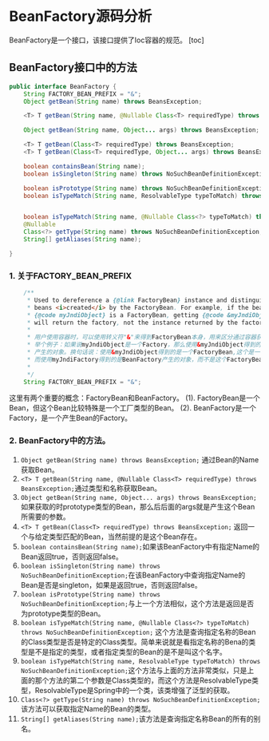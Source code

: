 # BeanFactory源码分析
BeanFactory是一个接口，该接口提供了Ioc容器的规范。
[toc]
## BeanFactory接口中的方法
```java
public interface BeanFactory {
	String FACTORY_BEAN_PREFIX = "&";
	Object getBean(String name) throws BeansException;

	<T> T getBean(String name, @Nullable Class<T> requiredType) throws BeansException;

	Object getBean(String name, Object... args) throws BeansException;

	<T> T getBean(Class<T> requiredType) throws BeansException;
	<T> T getBean(Class<T> requiredType, Object... args) throws BeansException;

	boolean containsBean(String name);
	boolean isSingleton(String name) throws NoSuchBeanDefinitionException;

	boolean isPrototype(String name) throws NoSuchBeanDefinitionException;
	boolean isTypeMatch(String name, ResolvableType typeToMatch) throws NoSuchBeanDefinitionException;


	boolean isTypeMatch(String name, @Nullable Class<?> typeToMatch) throws NoSuchBeanDefinitionException;
	@Nullable
	Class<?> getType(String name) throws NoSuchBeanDefinitionException;
	String[] getAliases(String name);

}
```

### 1. 关于FACTORY_BEAN_PREFIX
```java
    /**
	 * Used to dereference a {@link FactoryBean} instance and distinguish it from
	 * beans <i>created</i> by the FactoryBean. For example, if the bean named
	 * {@code myJndiObject} is a FactoryBean, getting {@code &myJndiObject}
	 * will return the factory, not the instance returned by the factory.
	 * 
	 * 用户使用容器时，可以使用转义符"&"来得到FactoryBean本身，用来区分通过容器获取FactoryBean产生的对象和获取FactoryBean本身
	 * 举个例子：如果说myJndiObject是一个Factory，那么使用&myJndiObject得到的是FactoryBean，而不是使用myJndiObject这个BeanFactory
	 * 产生的对象。换句话说：使用&myJndiObject得到的是一个FactoryBean,这个是一个Bean，
	 * 而使用myJndiFactory得到的是BeanFactory产生的对象，而不是这个FactoryBean。
	 * 
	 */
	String FACTORY_BEAN_PREFIX = "&";
```

这里有两个重要的概念：FactoryBean和BeanFactory。
(1). FactoryBean是一个Bean，但这个Bean比较特殊是一个工厂类型的Bean。
(2). BeanFactory是一个Factory，是一个产生Bean的Factory。
### 2. BeanFactory中的方法。
1. `Object getBean(String name) throws BeansException;` 通过Bean的Name获取Bean。
2. `<T> T getBean(String name, @Nullable Class<T> requiredType) throws BeansException;`通过类型和名称获取Bean。
3. `Object getBean(String name, Object... args) throws BeansException;`如果获取的时prototype类型的Bean，那么后后面的args就是产生这个Bean所需要的参数。
4. `<T> T getBean(Class<T> requiredType) throws BeansException;` 返回一个与给定类型匹配的Bean，当然前提的是这个Bean存在。
5. `boolean containsBean(String name);`如果该BeanFactory中有指定Name的Bean返回true，否则返回false。
6. `boolean isSingleton(String name) throws NoSuchBeanDefinitionException;`在该BeanFactory中查询指定Name的Bean是否是singleton，如果是返回true，否则返回false。
7. `boolean isPrototype(String name) throws NoSuchBeanDefinitionException;`与上一个方法相似，这个方法是返回是否为prototype类型的Bean。
8. `boolean isTypeMatch(String name, @Nullable Class<?> typeToMatch) throws NoSuchBeanDefinitionException;` 这个方法是查询指定名称的Bean的Class类型是否是特定的Class类型。简单来说就是看指定名称的Bena的类型是不是指定的类型，或者指定类型的Bean的是不是叫这个名字。
9. `boolean isTypeMatch(String name, ResolvableType typeToMatch) throws NoSuchBeanDefinitionException;`这个方法与上面的方法非常类似，只是上面的那个方法的第二个参数是Class类型的，而这个方法是ResolvableType类型，ResolvableType是Spring中的一个类，该类增强了泛型的获取。
10. `Class<?> getType(String name) throws NoSuchBeanDefinitionException;`该方法可以获取指定Name的Bean的类型。
11. `String[] getAliases(String name);`该方法是查询指定名称Bean的所有的别名。
